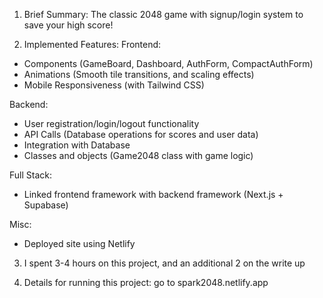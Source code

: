 
1. Brief Summary: The classic 2048 game with signup/login system to save your high score!

2. Implemented Features:
Frontend:
- Components (GameBoard, Dashboard, AuthForm, CompactAuthForm)
- Animations (Smooth tile transitions, and scaling effects)
- Mobile Responsiveness (with Tailwind CSS)

Backend:
- User registration/login/logout functionality
- API Calls (Database operations for scores and user data)
- Integration with Database
- Classes and objects (Game2048 class with game logic)

Full Stack: 
- Linked frontend framework with backend framework (Next.js + Supabase)

Misc: 
- Deployed site using Netlify

3. I spent 3-4 hours on this project, and an additional 2 on the write up

4. Details for running this project: go to spark2048.netlify.app